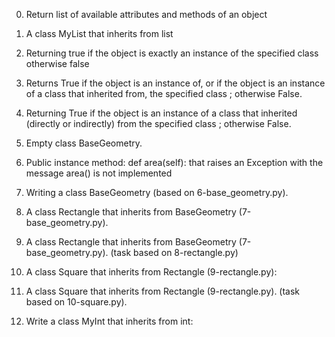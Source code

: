 

 0. Return list of available attributes and methods of an object

 1. A class MyList that inherits from list

 2. Returning true if the object is exactly an instance of the specified class otherwise false

 3. Returns True if the object is an instance of, or if the object is an instance of a class that inherited from, the specified class ; otherwise False.

 4. Returning True if the object is an instance of a class that inherited (directly or indirectly) from the specified class ; otherwise False.

 5. Empty class BaseGeometry.

 6. Public instance method: def area(self): that raises an Exception with the message area() is not implemented

 7. Writing a class BaseGeometry (based on 6-base_geometry.py).

 8. A class Rectangle that inherits from BaseGeometry (7-base_geometry.py).

 9. A class Rectangle that inherits from BaseGeometry (7-base_geometry.py). (task based on 8-rectangle.py)

 10. A class Square that inherits from Rectangle (9-rectangle.py):

 11. A class Square that inherits from Rectangle (9-rectangle.py). (task based on 10-square.py).

 12. Write a class MyInt that inherits from int:

  